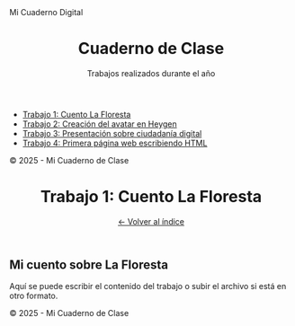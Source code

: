 
<html lang="es">
 <head>
  <meta charset="UTF-8">
  Mi Cuaderno Digital
  <link rel="stylesheet" href="style.css">
 </head>
 <body>
  <header>
   <h1>Cuaderno de Clase</h1>
   <p>Trabajos realizados durante el año</p>
  </header>
  <main>
   <nav>
    <ul>
     <li><a href="trabajo1.html">Trabajo 1: Cuento La Floresta</a></li>
     <li><a href="trabajo2.html">Trabajo 2: Creación del avatar en Heygen</a></li>
     <li><a href="trabajo3.html">Trabajo 3: Presentación sobre ciudadanía digital</a></li>
     <li><a href="trabajo4.html">Trabajo 4: Primera página web escribiendo HTML</a></li>
    </ul>
   </nav>
  </main>
  <footer>
   <p>© 2025 - Mi Cuaderno de Clase</p>
  </footer>
 </body>
</html>
<html lang="es">
 <head>
  <meta charset="UTF-8">
  <title>Trabajo 1: Cuento La Floresta</title>
  <link rel="stylesheet" href="style.css">
 </head>
 <body>
  <header>
   <h1>Trabajo 1: Cuento La Floresta</h1><a href="index.html">← Volver al índice</a>
  </header>
  <main>
   <section>
    <h2>Mi cuento sobre La Floresta</h2>
    <p>Aquí se puede escribir el contenido del trabajo o subir el archivo si está en otro formato.</p>
   </section>
  </main>
  <footer>
   <p>© 2025 - Mi Cuaderno de Clase</p>
  </footer>
 </body>
</html>
